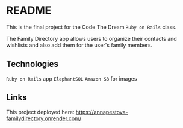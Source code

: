 # README

This is the final project for the Code The Dream `Ruby on Rails` class.

The Family Directory app allows users to organize their contacts and wishlists and also add them for the user's family members.

## Technologies

`Ruby on Rails` app
`ElephantSQL`
`Amazon S3` for images

## Links

This project deployed here: https://annapestova-familydirectory.onrender.com/
